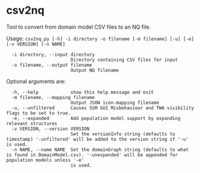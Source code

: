 # csv2nq

Tool to convert from domain model CSV files to an NQ file.

Usage: `csv2nq.py [-h] -i directory -o filename [-m filename] [-u] [-e] [-v VERSION] [-n NAME]`

```
  -i directory, --input directory
                        Directory containing CSV files for input
  -o filename, --output filename
                        Output NQ filename
```

Optional arguments are:

```
  -h, --help            show this help message and exit
  -m filename, --mapping filename
                        Output JSON icon-mapping filename
  -u, --unfiltered      Causes SSM GUI Misbehaviour and TWA visibility flags to be set to true.
  -e, --expanded        Add population model support by expanding relevant structures
  -v VERSION, --version VERSION
                        Set the versionInfo string (defaults to timestamp) '-unfiltered' will be added to the version string if '-u' is used.
  -n NAME, --name NAME  Set the domainGraph string (defaults to what is found in DomainModel.csv). '-unexpanded' will be appended for population models unless '-e'
                        is used.
```
